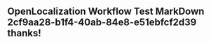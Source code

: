 <properties
ms.topic="hero-topic"
ms.test1="hero-topic"
ms.test2="test"/>

## OpenLocalization Workflow Test MarkDown 2cf9aa28-b1f4-40ab-84e8-e51ebfcf2d39 thanks!
